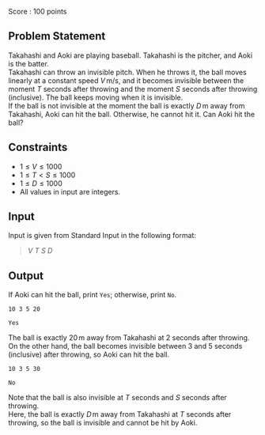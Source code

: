 Score : $100$ points

## Problem Statement

Takahashi and Aoki are playing baseball. Takahashi is the pitcher, and Aoki is the batter.<br>
Takahashi can throw an invisible pitch. When he throws it, the ball moves linearly at a constant speed $V \, \mathrm{m / s}$, and it becomes invisible between the moment $T$ seconds after throwing and the moment $S$ seconds after throwing (inclusive). The ball keeps moving when it is invisible.<br>
If the ball is not invisible at the moment the ball is exactly $D \, \mathrm{m}$ away from Takahashi, Aoki can hit the ball. Otherwise, he cannot hit it.
Can Aoki hit the ball?

## Constraints

- $1 \le V \le 1000$
- $1 \le T \lt S \le 1000$
- $1 \le D \le 1000$
- All values in input are integers.

## Input

Input is given from Standard Input in the following format:

> $V$ $T$ $S$ $D$

## Output

If Aoki can hit the ball, print `Yes`; otherwise, print `No`.

```input1
10 3 5 20
```

```output1
Yes
```

The ball is exactly $20 \, \mathrm{m}$ away from Takahashi at $2$ seconds after throwing.<br>
On the other hand, the ball becomes invisible between $3$ and $5$ seconds (inclusive) after throwing, so Aoki can hit the ball.

```input2
10 3 5 30
```

```output2
No
```

Note that the ball is also invisible at $T$ seconds and $S$ seconds after throwing.<br>
Here, the ball is exactly $D \, \mathrm{m}$ away from Takahashi at $T$ seconds after throwing, so the ball is invisible and cannot be hit by Aoki.